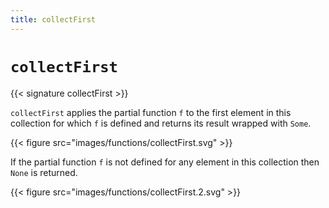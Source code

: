 ```yaml
---
title: collectFirst
---
```


# `collectFirst`

{{< signature collectFirst >}}

`collectFirst` applies the partial function `f` to the first element in this collection for which `f` is defined and returns its result wrapped with `Some`.

{{< figure src="images/functions/collectFirst.svg" >}}

If the partial function `f` is not defined for any element in this collection then `None` is returned.

{{< figure src="images/functions/collectFirst.2.svg" >}}
